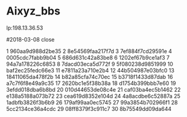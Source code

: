 # Aixyz_bbs

Ip:198.13.36.53

#2018-03-08 close

1	960aa9d988d2be35
2	8e54569faa217f7d
3	7ef884f7cd29591e
4	0005cdc7fabb9b04
5	686d631c42a83be8
6	1202ef67b9ce1af3
7	94a7a178226c6853
8	7dacd03eca5d772f
9	5f080238d9851999
10	baf2ec25fedc66e3
11	e7811a23a710e2b4
12	44b504987e03bfc0
13	18411065da478f2b
14	b82a85cfa74c70ec
15	b3718f1433d87dab
16	a7c7f6f8e49a9c35
17	2620bc1e5f38b38a
18	d1754b399bbb7e60
19	3efdd018dba6b8bd
20	010d44653de08c4e
21	caf03ba4ec5b1462
22	e138a5188a073b72
23	cea619d8352e104d
24	4a8acdbe6c52887a
25	1adbfb3826f3b6b9
26	179af99aa0ec5745
27	99a3854b702966f1
28	5cc2134ce36a4cdc
29	08ff8379f3c911c7
30	8b75549dd09da644
